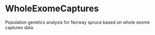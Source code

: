 # WholeExomeCaptures
Population genetics analysis for Norway spruce based on whole exome captures data.
